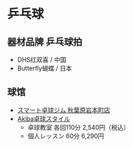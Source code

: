 # 乒乓球

## 器材品牌 乒乓球拍

- DHS红双喜 / 中国
- Butterfly蝴蝶 / 日本

## 球馆

- [スマート卓球ジム 秋葉原岩本町店](https://sumataku.com/akihabara/)
- [Akiba卓球スタイル](http://takkyustyle.com/#schedule_area)
  - 卓球教室 各回110分 2,540円（税込）
  - 個人レッスン 60分 6,290円
 
